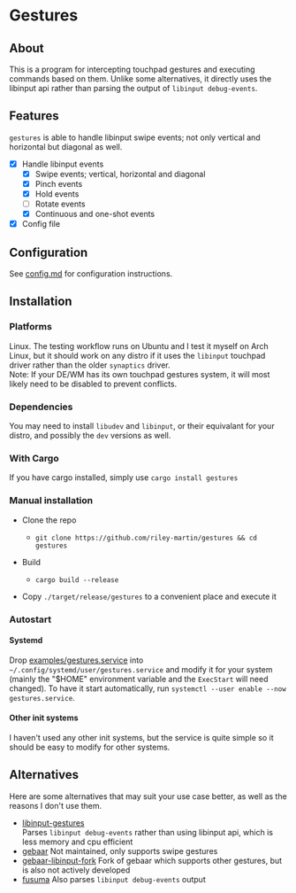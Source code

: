 # Gestures
## About
This is a program for intercepting touchpad gestures and executing commands based on them.
Unlike some alternatives, it directly uses the libinput api rather than parsing the output
of `libinput debug-events`.

## Features
`gestures` is able to handle libinput swipe events; not only vertical and horizontal but diagonal
as well.
- [x] Handle libinput events
  - [x] Swipe events; vertical, horizontal and diagonal
  - [x] Pinch events
  - [x] Hold events
  - [ ] Rotate events
  - [x] Continuous and one-shot events
- [x] Config file

## Configuration
See [config.md](./config.md) for configuration instructions.

## Installation
### Platforms
Linux. The testing workflow runs on Ubuntu and I test it myself on Arch Linux, but it should work on any distro if it uses the
`libinput` touchpad driver rather than the older `synaptics` driver.  
Note: If your DE/WM has its own touchpad gestures system, it will most likely need to be disabled to
prevent conflicts.
### Dependencies
You may need to install `libudev` and `libinput`, or their equivalant for your distro, and possibly the `dev` versions as well.
### With Cargo
If you have cargo installed, simply use `cargo install gestures`
### Manual installation
- Clone the repo
  - `git clone https://github.com/riley-martin/gestures && cd gestures`

- Build
  - `cargo build --release`

- Copy `./target/release/gestures` to a convenient place and execute it
### Autostart
#### Systemd
Drop [examples/gestures.service](./examples/gestures.service) into `~/.config/systemd/user/gestures.service`
and modify it for your system (mainly the "$HOME" environment variable and the `ExecStart` will need changed).
To have it start automatically, run `systemctl --user enable --now gestures.service`.
#### Other init systems
I haven't used any other init systems, but the service is quite simple so it should be easy to modify
for other systems.

## Alternatives
Here are some alternatives that may suit your use case better, as well as the reasons I don't use them.

- [libinput-gestures](https://github.com/bulletmark/libinput-gestures)  
Parses `libinput debug-events` rather than using libinput api, which is less memory and cpu efficient
- [gebaar](https://github.com/Coffee2CodeNL/gebaar-libinput)
Not maintained, only supports swipe gestures
- [gebaar-libinput-fork](https://github.com/osleg/gebaar-libinput-fork)
Fork of gebaar which supports other gestures, but is also not actively developed
- [fusuma](https://github.com/iberianpig/fusuma)
Also parses `libinput debug-events` output


